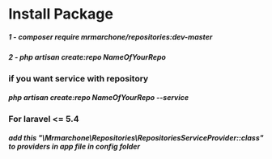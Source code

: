 # Install Package
##### 1 - composer require mrmarchone/repositories:dev-master
##### 2 - php artisan create:repo NameOfYourRepo
### if you want service with repository
##### php artisan create:repo NameOfYourRepo --service

### For laravel <= 5.4
##### add this "\Mrmarchone\Repositories\RepositoriesServiceProvider::class" to providers in app file in config folder